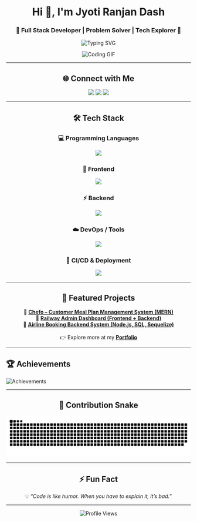 <!-- Dynamic Header -->
<h1 align="center">Hi 👋, I'm Jyoti Ranjan Dash</h1>
<h3 align="center">🚀 Full Stack Developer | Problem Solver | Tech Explorer 🚀</h3>

<p align="center">
  <img src="https://readme-typing-svg.herokuapp.com?font=Fira+Code&size=22&pause=1000&color=00F7F7&center=true&vCenter=true&width=600&lines=Full+Stack+Web+Developer;DSA+Enthusiast+%7C+500%2B+Problems+Solved;MERN+Stack+%7C+SQL+%7C+Docker+%7C+AWS;Always+learning+new+things!" alt="Typing SVG" />
</p>

<p align="center">
  <img src="https://media.giphy.com/media/qgQUggAC3Pfv687qPC/giphy.gif" width="500" alt="Coding GIF" />
</p>


---


<h2 align="center">🌐 Connect with Me</h2>
<p align="center">
  <a href="mailto:jyotiranjan.pvt@gmail.com"><img src="https://img.shields.io/badge/Email-D14836?style=for-the-badge&logo=gmail&logoColor=white" /></a>
  <a href="https://www.linkedin.com/in/jyoti-ranjan-dash-b4a58323b/"><img src="https://img.shields.io/badge/LinkedIn-0077B5?style=for-the-badge&logo=linkedin&logoColor=white" /></a>
  <a href="https://jyoti-ranjan-dash-portfolio.vercel.app/"><img src="https://img.shields.io/badge/Portfolio-000000?style=for-the-badge&logo=vercel&logoColor=white" /></a>
</p>


---


<h2 align="center">🛠️ Tech Stack</h2>

<h3 align="center">💻 Programming Languages</h3>
<p align="center">
  <img src="https://skillicons.dev/icons?i=c,cpp,js" />
</p>

<h3 align="center">🚀 Frontend</h3>
<p align="center">
  <img src="https://skillicons.dev/icons?i=html,css,js,ts,react,vite,webpack,tailwind,redux,nextjs,firebase,jest" />
</p>

<h3 align="center">⚡ Backend</h3>
<p align="center">
  <img src="https://skillicons.dev/icons?i=nodejs,express,mongodb,mysql,postgres,graphql,sequelize,nginx,npm" /><br/>
</p>

<h3 align="center">☁️ DevOps / Tools</h3>
<p align="center">
  <img src="https://skillicons.dev/icons?i=docker,git,github,aws,vscode,postman,redis,linux" /><br/>
</p>

<h3 align="center">🚀 CI/CD & Deployment</h3>
<p align="center">
  <img src="https://skillicons.dev/icons?i=vercel,netlify,githubactions" /><br/>
</p>


---


<h2 align="center">🎯 Featured Projects</h2>
<p align="center">
  🔹 <a href="https://github.com/ripper06/CHEFO"><b>Chefo – Customer Meal Plan Management System (MERN)</b></a><br/>
  🔹 <a href="https://github.com/ripper06/Railway-Intern-Frontend"><b>Railway Admin Dashboard (Frontend + Backend)</b></a><br/>
  🔹 <a href="https://github.com/ripper06/Backend-Flight-Booking-Application"><b>Airline Booking Backend System (Node.js, SQL, Sequelize)</b></a><br/>
  <br/>
  👉 Explore more at my <a href="https://jyoti-ranjan-dash-portfolio.vercel.app/"><b>Portfolio</b></a>
</p>


---


## 🏆 Achievements

![Achievements](https://github-profile-trophy.vercel.app/?username=ripper06&theme=tokyonight&no-frame=true&row=1&column=6)



---


<h2 align="center">🐍 Contribution Snake</h2>
<p align="center">
  <img src="https://raw.githubusercontent.com/Platane/snk/output/github-contribution-grid-snake.svg" alt="snake animation" />
</p>


---


<h2 align="center">⚡ Fun Fact</h2>
<p align="center">💡 <i>“Code is like humor. When you have to explain it, it’s bad.”</i></p>

---

<p align="center">
  <img src="https://komarev.com/ghpvc/?username=jyotiranjandash&label=Profile%20views&color=0e75b6&style=flat" alt="Profile Views" />
</p>
